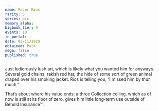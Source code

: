```yaml
---
name: Facer Rios
rarity: 5
series: pic
memory_alpha:
bigbook_tier: 9
events: 18
in_portal:
date: 03/11/2020
obtained: Pack
mega: false
published: true
---
```


Just ludicrously lush art, which is likely what you wanted him for anyways. Several gold chains, rakish red hat, the hide of some sort of green animal draped over his smoking jacket. Rios is telling you, “I missed him by *that* much.”

That’s about where his value ends; a three Collection ceiling, which as of now is still at its floor of zero, gives him little long-term use outside of Behold Insurance™.
